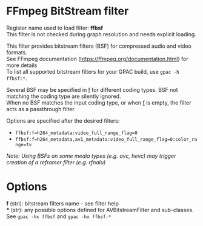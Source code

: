 <!-- automatically generated - do not edit, patch gpac/applications/gpac/gpac.c -->

# FFmpeg BitStream filter  
  
Register name used to load filter: __ffbsf__  
This filter is not checked during graph resolution and needs explicit loading.  
  
This filter provides bitstream filters (BSF) for compressed audio and video formats.  
See FFmpeg documentation (https://ffmpeg.org/documentation.html) for more details  
To list all supported bitstream filters for your GPAC build, use `gpac -h ffbsf:*`.  
  
Several BSF may be specified in [f](#f) for different coding types. BSF not matching the coding type are silently ignored.  
When no BSF matches the input coding type, or when [f](#f) is empty, the filter acts as a passthrough filter.  
  
Options are specified after the desired filters:  
- `ffbsf:f=h264_metadata:video_full_range_flag=0`  
- `ffbsf:f=h264_metadata,av1_metadata:video_full_range_flag=0:color_range=tv`  
  
_Note: Using BSFs on some media types (e.g. avc, hevc) may trigger creation of a reframer filter (e.g. rfnalu)_  
  

# Options    
  
<a id="f">__f__</a> (strl):    bitstream filters name - see filter help  
<a id="*">__*__</a> (str):     any possible options defined for AVBitstreamFilter and sub-classes. See `gpac -hx ffbsf` and `gpac -hx ffbsf:*`  
  
